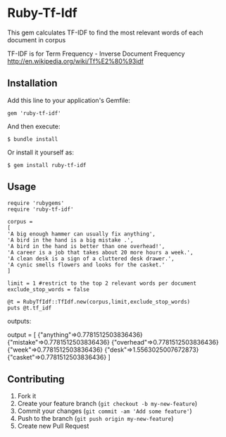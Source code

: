 # Ruby-Tf-Idf

This gem calculates TF-IDF to find the most relevant words of each document in corpus

TF-IDF is for Term Frequency - Inverse Document Frequency
http://en.wikipedia.org/wiki/Tf%E2%80%93idf

## Installation

Add this line to your application's Gemfile:

    gem 'ruby-tf-idf'

And then execute:

    $ bundle install

Or install it yourself as:

    $ gem install ruby-tf-idf

## Usage

    require 'rubygems'
    require 'ruby-tf-idf'

    corpus = 
    [
    'A big enough hammer can usually fix anything',
    'A bird in the hand is a big mistake .',
    'A bird in the hand is better than one overhead!',
    'A career is a job that takes about 20 more hours a week.',
    'A clean desk is a sign of a cluttered desk drawer.',
    'A cynic smells flowers and looks for the casket.'
    ]

    limit = 1 #restrict to the top 2 relevant words per document
    exclude_stop_words = false

    @t = RubyTfIdf::TfIdf.new(corpus,limit,exclude_stop_words)
    puts @t.tf_idf

outputs:

output = [
		{"anything"=>0.7781512503836436}
		{"mistake"=>0.7781512503836436}
		{"overhead"=>0.7781512503836436}
		{"week"=>0.7781512503836436}
		{"desk"=>1.5563025007672873}
		{"casket"=>0.7781512503836436}
		]

## Contributing

1. Fork it
2. Create your feature branch (`git checkout -b my-new-feature`)
3. Commit your changes (`git commit -am 'Add some feature'`)
4. Push to the branch (`git push origin my-new-feature`)
5. Create new Pull Request
